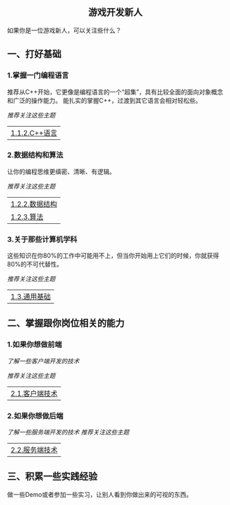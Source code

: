 <h2 align="center">游戏开发新人</h2>
<p>
如果你是一位游戏新人，可以关注些什么？
</p>

## 一、打好基础
### 1.掌握一门编程语言
推荐从C++开始，它更像是编程语言的一个“超集”，具有比较全面的面向对象概念和广泛的操作能力。
能扎实的掌握C++，过渡到其它语言会相对轻松些。

*推荐关注这些主题* 
<table>
    <tr>
        <td>
            <a href="../1.1.2.C++语言.md">1.1.2.C++语言</a>
        </td>
    </tr>
</table>


### 2.数据结构和算法
让你的编程思维更缜密、清晰、有逻辑。

*推荐关注这些主题* 
<table>
    <tr>
        <td>
            <a href="../../1.2.2.数据结构.md">1.2.2.数据结构</a>
        </td>
    </tr>
    <tr>
        <td>
            <a href="../1.2.3.算法.md">1.2.3.算法</a>
        </td>
    </tr>
</table>

### 3.关于那些计算机学科
这些知识在你80%的工作中可能用不上，但当你开始用上它们的时候，你就获得80%的不可代替性。

*推荐关注这些主题* 
<table>
    <tr>
        <td>
            <a href="../1.3.通用基础.md">1.3.通用基础</a>
        </td>
    </tr>
</table>

## 二、掌握跟你岗位相关的能力
### 1.如果你想做前端
*了解一些客户端开发的技术*

*推荐关注这些主题* 
<table>
    <tr>
        <td>
            <a href="2.1.客户端技术.md">2.1.客户端技术</a>
        </td>
    </tr>
</table>

### 2.如果你想做后端
*了解一些服务端开发的技术*
*推荐关注这些主题* 
<table>
    <tr>
        <td>
            <a href="../2.2.服务端技术.md">2.2.服务端技术</a>
        </td>
    </tr>
</table>


## 三、积累一些实践经验
做一些Demo或者参加一些实习，让别人看到你做出来的可视的东西。
